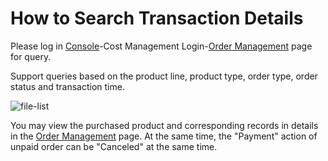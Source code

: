 # How to Search Transaction Details
Please log in [Console](https://console.jdcloud.com/)-Cost Management Login-[Order Management](https://uc.jdcloud.com/cost/order-list) page for query.

Support queries based on the product line, product type, order type, order status and transaction time.

![file-list](https://github.com/jdcloudcom/cn/blob/edit/image/Charge/%E8%AE%A2%E5%8D%951.png)


You may view the purchased product and corresponding records in details in the [Order Management](https://uc.jdcloud.com/cost/order-list) page. At the same time, the "Payment" action of unpaid order can be "Canceled" at the same time.
